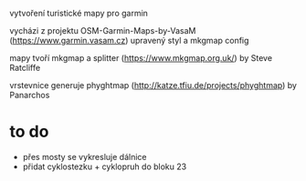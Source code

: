 vytvoření turistické mapy pro garmin

vycházi z projektu OSM-Garmin-Maps-by-VasaM (https://www.garmin.vasam.cz)
upravený styl a mkgmap config

mapy tvoří mkgmap a splitter (https://www.mkgmap.org.uk/) by Steve Ratcliffe

vrstevnice generuje phyghtmap (http://katze.tfiu.de/projects/phyghtmap) by Panarchos

# to do
- přes mosty se vykresluje dálnice
- přidat cyklostezku + cyklopruh do bloku 23

